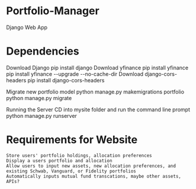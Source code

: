 # Portfolio-Manager
Django Web App

# Dependencies
Download Django
    pip install django
Download yfinance
    pip install yfinance
    pip install yfinance --upgrade --no-cache-dir
Download django-cors-headers
    pip install django-cors-headers

Migrate new portfolio model
    python manage.py makemigrations portfolio
    python manage.py migrate

Running the Server
CD into mysite folder and run the command line prompt
    python manage.py runserver

# Requirements for Website
    Store users' portfolio holdings, allocation preferences
    Display a users portfolio and allocation
    Allow users to input new assets, new allocation preferences, and existing Schwab, Vanguard, or Fidelity portfolios
    Automatically inputs mutual fund transcations, maybe other assets, APIs?
